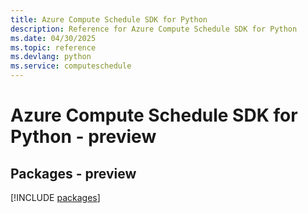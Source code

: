 ```yaml
---
title: Azure Compute Schedule SDK for Python
description: Reference for Azure Compute Schedule SDK for Python
ms.date: 04/30/2025
ms.topic: reference
ms.devlang: python
ms.service: computeschedule
---
```

# Azure Compute Schedule SDK for Python - preview
## Packages - preview
[!INCLUDE [packages](compute-schedule-index.md)]